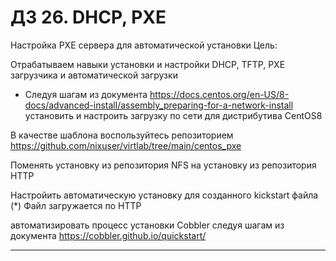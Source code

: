 # ДЗ 26. DHCP, PXE

Настройка PXE сервера для автоматической установки
Цель:

Отрабатываем навыки установки и настройки DHCP, TFTP, PXE загрузчика и автоматической загрузки

* Следуя шагам из документа https://docs.centos.org/en-US/8-docs/advanced-install/assembly_preparing-for-a-network-install установить и настроить загрузку по сети для дистрибутива CentOS8

В качестве шаблона воспользуйтесь репозиторием https://github.com/nixuser/virtlab/tree/main/centos_pxe

Поменять установку из репозитория NFS на установку из репозитория HTTP

Настройить автоматическую установку для созданного kickstart файла (*) Файл загружается по HTTP

автоматизировать процесс установки Cobbler cледуя шагам из документа https://cobbler.github.io/quickstart/

-----
